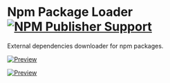 # Npm Package Loader [![NPM Publisher Support](https://img.shields.io/badge/maintained%20with-NPM%20Publisher%20Support-blue.svg)](https://github.com/vanifatovvlad/NpmPublisherSupport)

External dependencies downloader for npm packages.

[![Preview](https://user-images.githubusercontent.com/26966368/62469561-2c28cd80-b7a1-11e9-805f-d2c097b4508b.png)](#)

[![Preview](https://user-images.githubusercontent.com/26966368/62469671-71e59600-b7a1-11e9-86e9-6602cb538de1.png)](#)
